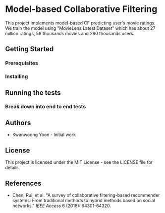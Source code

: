 # Model-based Collaborative Filtering

This project implements model-based CF predicting user's movie ratings. We train the model using "MovieLens Latest Dataset" which has about 27 million ratings, 58 thousands movies and 280 thousands users.



## Getting Started



### Prerequisites



### Installing



## Running the tests



### Break down into end to end tests



## Authors

- Kwanwoong Yoon - Initial work



## License

This project is licensed under the MIT License - see the LICENSE file for details



## References

- Chen, Rui, et al. "A survey of collaborative filtering-based recommender systems: From traditional methods to hybrid methods based on social networks." *IEEE Access* 6 (2018): 64301-64320.